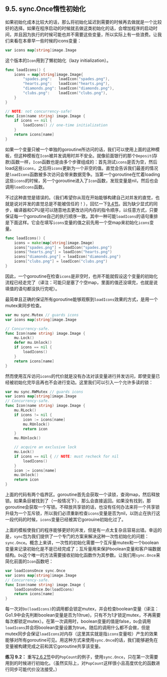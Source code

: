 ## 9.5. sync.Once惰性初始化

如果初始化成本比较大的话，那么将初始化延迟到需要的时候再去做就是一个比较好的选择。如果在程序启动的时候就去做这类初始化的话，会增加程序的启动时间，并且因为执行的时候可能也并不需要这些变量，所以实际上有一些浪费。让我们来看在本章早一些时候的icons变量：

```go
var icons map[string]image.Image
```

这个版本的`Icon`用到了懒初始化（lazy initialization）。

```go
func loadIcons() {
	icons = map[string]image.Image{
		"spades.png":   loadIcon("spades.png"),
		"hearts.png":   loadIcon("hearts.png"),
		"diamonds.png": loadIcon("diamonds.png"),
		"clubs.png":	loadIcon("clubs.png"),
	}
}

// NOTE: not concurrency-safe!
func Icon(name string) image.Image {
	if icons == nil {
		loadIcons() // one-time initialization
	}
	return icons[name]
}
```

如果一个变量只被一个单独的goroutine所访问的话，我们可以使用上面的这种模板，但这种模板在`Icon`被并发调用时并不安全。就像前面银行的那个`Deposit`(存款)函数一样，`Icon`函数也是由多个步骤组成的：首先测试`icons`是否为空，然后load这些`icons`，之后将`icons`更新为一个非空的值。直觉会告诉我们最差的情况是`loadIcons`函数被多次访问会带来数据竞争。当第一个goroutine在忙着loading这些`icons`的时候，另一个goroutine进入了`Icon`函数，发现变量是nil，然后也会调用`loadIcons`函数。

不过这种直觉是错误的。（我们希望你从现在开始能够构建自己对并发的直觉，也就是说对并发的直觉总是不能被信任的！），回忆一下[9.4节](9.4.%20内存同步)。因为缺少显式的同步，编译器和CPU是可以随意地去更改访问内存的指令顺序，以任意方式，只要保证每一个goroutine自己的执行顺序一致。其中一种可能`loadIcons`的语句重排是下面这样。它会在填写`icons`变量的值之前先用一个空map来初始化`icons`变量。

```go
func loadIcons() {
	icons = make(map[string]image.Image)
	icons["spades.png"] = loadIcon("spades.png")
	icons["hearts.png"] = loadIcon("hearts.png")
	icons["diamonds.png"] = loadIcon("diamonds.png")
	icons["clubs.png"] = loadIcon("clubs.png")
}
```

因此，一个goroutine在检查`icons`是非空时，也并不能就假设这个变量的初始化流程已经走完了（译注：可能只是塞了个空map，里面的值还没填完，也就是说填值的语句都没执行完呢）。

最简单且正确的保证所有goroutine能够观察到`loadIcons`效果的方式，是用一个mutex来同步检查。

```go
var mu sync.Mutex // guards icons
var icons map[string]image.Image

// Concurrency-safe.
func Icon(name string) image.Image {
	mu.Lock()
	defer mu.Unlock()
	if icons == nil {
		loadIcons()
	}
	return icons[name]
}
```

然而使用互斥访问`icons`的代价就是没有办法对该变量进行并发访问，即使变量已经被初始化完毕且再也不会进行变动。这里我们可以引入一个允许多读的锁：

```go
var mu sync.RWMutex // guards icons
var icons map[string]image.Image
// Concurrency-safe.
func Icon(name string) image.Image {
	mu.RLock()
	if icons != nil {
		icon := icons[name]
		mu.RUnlock()
		return icon
	}
	mu.RUnlock()

	// acquire an exclusive lock
	mu.Lock()
	if icons == nil { // NOTE: must recheck for nil
		loadIcons()
	}
	icon := icons[name]
	mu.Unlock()
	return icon
}
```


上面的代码有两个临界区。goroutine首先会获取一个读锁，查询map，然后释放锁。如果条目被找到了（一般情况下），那么会直接返回。如果没有找到，那goroutine会获取一个写锁。不释放共享锁的话，也没有任何办法来将一个共享锁升级为一个互斥锁，所以我们必须重新检查`icons`变量是否为nil，以防止在执行这一段代码的时候，`icons`变量已经被其它gorouine初始化过了。

上面的模板使我们的程序能够更好的并发，但是有一点太复杂且容易出错。幸运的是，`sync`包为我们提供了一个专门的方案来解决这种一次性初始化的问题：`sync.Once`。概念上来讲，一次性的初始化需要一个互斥量mutex和一个boolean变量来记录初始化是不是已经完成了；互斥量用来保护boolean变量和客户端数据结构。`Do`这个唯一的方法需要接收初始化函数作为其参数。让我们用`sync.Once`来简化前面的`Icon`函数吧：

```go
var loadIconsOnce sync.Once
var icons map[string]image.Image
// Concurrency-safe.
func Icon(name string) image.Image {
	loadIconsOnce.Do(loadIcons)
	return icons[name]
}
```

每一次对`Do(loadIcons)`的调用都会锁定mutex，并会检查boolean变量（译注：Go1.9中会先判断boolean变量是否为1(true)，只有不为1才锁定mutex，不再需要每次都锁定mutex）。在第一次调用时，boolean变量的值是false，`Do`会调用`loadIcons`并会将boolean变量设置为true。随后的调用什么都不会做，但是mutex同步会保证`loadIcons`对内存（这里其实就是指`icons`变量啦）产生的效果能够对所有goroutine可见。用这种方式来使用`sync.Once`的话，我们能够避免在变量被构建完成之前和其它goroutine共享该变量。

**练习 9.2：** 重写[2.6.2节](2.6.%20包和文件#2.6.2.%20包的初始化)中的`PopCount`的例子，使用`sync.Once`，只在第一次需要用到的时候进行初始化。（虽然实际上，对`PopCount`这样很小且高度优化的函数进行同步可能代价没法接受。）
